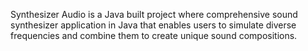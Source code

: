 Synthesizer Audio is a Java built project where  comprehensive sound synthesizer application in Java that
enables users to simulate diverse frequencies and combine them to create unique sound compositions.
